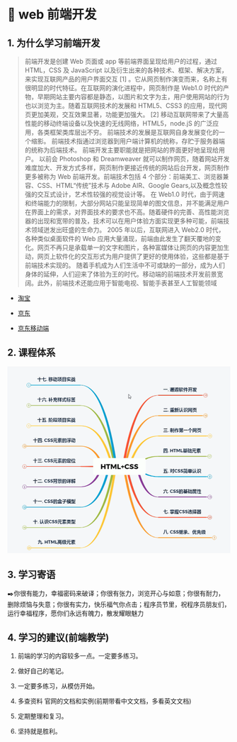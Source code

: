 # :book: web 前端开发

## 1. 为什么学习前端开发

> 前端开发是创建 Web 页面或 app 等前端界面呈现给用户的过程，通过 HTML，CSS 及 JavaScript 以及衍生出来的各种技术、框架、解决方案，来实现互联网产品的用户界面交互 [1] 。它从网页制作演变而来，名称上有很明显的时代特征。在互联网的演化进程中，网页制作是 Web1.0 时代的产物，早期网站主要内容都是静态，以图片和文字为主，用户使用网站的行为也以浏览为主。随着互联网技术的发展和 HTML5、CSS3 的应用，现代网页更加美观，交互效果显著，功能更加强大。 [2]
> 移动互联网带来了大量高性能的移动终端设备以及快速的无线网络，HTML5，node.jS 的广泛应用，各类框架类库层出不穷。
> 前端技术的发展是互联网自身发展变化的一个缩影。
> 前端技术指通过浏览器到用户端计算机的统称，存贮于服务器端的统称为后端技术。
> 前端开发主要职能就是把网站的界面更好地呈现给用户。
> 以前会 Photoshop 和 Dreamweaver 就可以制作网页，随着网站开发难度加大、开发方式多样，网页制作更接近传统的网站后台开发，网页制作更多被称为 Web 前端开发。前端技术包括 4 个部分：前端美工、浏览器兼容、CSS、HTML“传统”技术与 Adobe AIR、Google Gears,以及概念性较强的交互式设计，艺术性较强的视觉设计等。
> 在 Web1.0 时代，由于网速和终端能力的限制，大部分网站只能呈现简单的图文信息，并不能满足用户在界面上的需求，对界面技术的要求也不高。随着硬件的完善、高性能浏览器的出现和宽带的普及，技术可以在用户体验方面实现更多种可能，前端技术领域迸发出旺盛的生命力。
> 2005 年以后，互联网进入 Web2.0 时代，各种类似桌面软件的 Web 应用大量涌现，前端由此发生了翻天覆地的变化。网页不再只是承载单一的文字和图片，各种富媒体让网页的内容更加生动，网页上软件化的交互形式为用户提供了更好的使用体验，这些都是基于前端技术实现的。
> 随着手机成为人们生活中不可或缺的一部分，成为人们身体的延伸，人们迎来了体验为王的时代。移动端的前端技术开发前景宽阔。此外，前端技术还能应用于智能电视、智能手表甚至人工智能领域

- [淘宝](https://www.taobao.com)

- [京东](https://www.jd.com)
- [京东移动端](https://m.jd.com/)

## 2. 课程体系

![](_media/1.png)

## 3. 学习寄语

:black_nib:你很有能力，幸福密码来破译；你很有张力，浏览开心与如意；你很有耐力，删除烦恼与失意；你很有实力，快乐福气你点击；程序员节里，祝程序员朋友们，运行幸福程序，愿你们永远有魄力，散发耀眼魅力

## 4. 学习的建议(前端教学)

1. 前端的学习的内容较多一点。一定要多练习。

2. 做好自己的笔记。
3. 一定要多练习，从模仿开始。
4. 多查资料  官网的文档和实例(前期带看中文文档，多看英文文档)
5. 定期整理和复习。
6. 坚持就是胜利。




